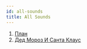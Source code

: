 ```yaml
---
id: all-sounds
title: All Sounds
---
```


1. [План](hash)
2. [Дед Мороз И Санта Клаус](ded-moroz-i-santa-claus)
